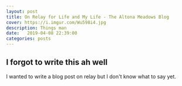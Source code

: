 ```yaml
---
layout: post
title: On Relay for Life and My Life - The Altona Meadows Blog
cover: https://i.imgur.com/Wu598i4.jpg
description: Things man
date:   2019-04-08 22:39:00
categories: posts
---
```


## I forgot to write this ah well

I wanted to write a blog post on relay but I don't know what to say yet.
